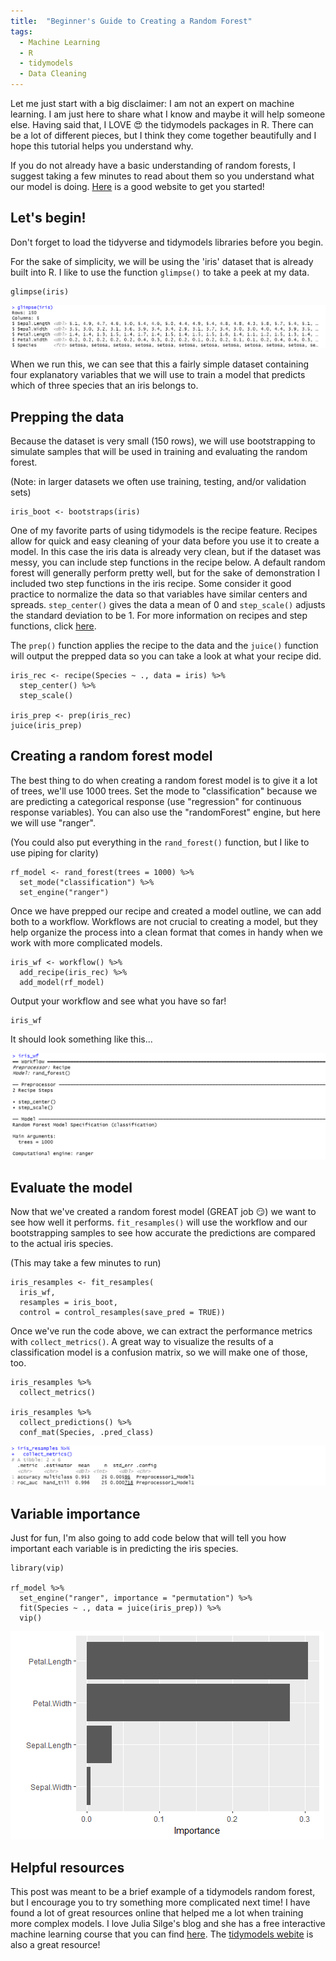 ```yaml
---
title:  "Beginner's Guide to Creating a Random Forest"
tags: 
  - Machine Learning
  - R
  - tidymodels
  - Data Cleaning
---
```


<!--more-->

Let me just start with a big disclaimer: I am not an expert on machine learning. I am just here to share what I know and maybe it will help someone else. Having said that, I LOVE 😍 the tidymodels packages in R. There can be a lot of different pieces, but I think they come together beautifully and I hope this tutorial helps you understand why.

If you do not already have a basic understanding of random forests, I suggest taking a few minutes to read about them so you understand what our model is doing. [Here](https://careerfoundry.com/en/blog/data-analytics/what-is-random-forest/) is a good website to get you started!

## Let's begin!

Don't forget to load the tidyverse and tidymodels libraries before you begin.

For the sake of simplicity, we will be using the 'iris' dataset that is already built into R. I like to use the function `glimpse()` to take a peek at my data.
```
glimpse(iris)
```
![glimpse](https://raw.githubusercontent.com/katelynnelson38/stat386-projects/main/assets/images/rfpost/glimpse.PNG)

When we run this, we can see that this a fairly simple dataset containing four explanatory variables that we will use to train a model that predicts which of three species that an iris belongs to.

## Prepping the data

Because the dataset is very small (150 rows), we will use bootstrapping to simulate samples that will be used in training and evaluating the random forest. 

(Note: in larger datasets we often use training, testing, and/or validation sets)
```
iris_boot <- bootstraps(iris)
```
One of my favorite parts of using tidymodels is the recipe feature. Recipes allow for quick and easy cleaning of your data before you use it to create a model. In this case the iris data is already very clean, but if the dataset was messy, you can include step functions in the recipe below. A default random forest will generally perform pretty well, but for the sake of demonstration I included two step functions in the iris recipe. Some consider it good practice to normalize the data so that variables have similar centers and spreads. `step_center()` gives the data a mean of 0 and `step_scale()` adjusts the standard deviation to be 1. For more information on recipes and step functions, click [here](https://recipes.tidymodels.org/reference/index.html).

The `prep()` function applies the recipe to the data and the `juice()` function will output the prepped data so you can take a look at what your recipe did.

```
iris_rec <- recipe(Species ~ ., data = iris) %>%
  step_center() %>%
  step_scale()

iris_prep <- prep(iris_rec)
juice(iris_prep)
```

## Creating a random forest model

The best thing to do when creating a random forest model is to give it a lot of trees, we'll use 1000 trees. Set the mode to "classification" because we are predicting a categorical response (use "regression" for continuous response variables). You can also use the "randomForest" engine, but here we will use "ranger". 

(You could also put everything in the `rand_forest()` function, but I like to use piping for clarity)
```
rf_model <- rand_forest(trees = 1000) %>%
  set_mode("classification") %>%
  set_engine("ranger")
```
Once we have prepped our recipe and created a model outline, we can add both to a workflow. Workflows are not crucial to creating a model, but they help organize the process into a clean format that comes in handy when we work with more complicated models.
```
iris_wf <- workflow() %>%
  add_recipe(iris_rec) %>%
  add_model(rf_model)
```
Output your workflow and see what you have so far!
```
iris_wf
```
It should look something like this...

![workflow](https://raw.githubusercontent.com/katelynnelson38/stat386-projects/main/assets/images/rfpost/workflow.PNG)

## Evaluate the model

Now that we've created a random forest model (GREAT job 😏) we want to see how well it performs. `fit_resamples()` will use the workflow and our bootstrapping samples to see how accurate the predictions are compared to the actual iris species.

(This may take a few minutes to run)
```
iris_resamples <- fit_resamples(
  iris_wf,
  resamples = iris_boot,
  control = control_resamples(save_pred = TRUE))
```
Once we've run the code above, we can extract the performance metrics with `collect_metrics()`. A great way to visualize the results of a classification model is a confusion matrix, so we will make one of those, too.
```
iris_resamples %>%
  collect_metrics()

iris_resamples %>%
  collect_predictions() %>%
  conf_mat(Species, .pred_class)
```

![metrics](https://raw.githubusercontent.com/katelynnelson38/stat386-projects/main/assets/images/rfpost/metrics.PNG)

## Variable importance

Just for fun, I'm also going to add code below that will tell you how important each variable is in predicting the iris species.

```
library(vip)

rf_model %>%
  set_engine("ranger", importance = "permutation") %>%
  fit(Species ~ ., data = juice(iris_prep)) %>%
  vip()
```

![variable importance plot](https://raw.githubusercontent.com/katelynnelson38/stat386-projects/main/assets/images/rfpost/var_importance.png)

## Helpful resources

This post was meant to be a brief example of a tidymodels random forest, but I encourage you to try something more complicated next time! I have found a lot of great resources online that helped me a lot when training more complex models. I love Julia Silge's blog and she has a free interactive machine learning course that you can find [here](https://juliasilge.com/blog/tidymodels-ml-course/). The [tidymodels webite](https://www.tidymodels.org/) is also a great resource!
